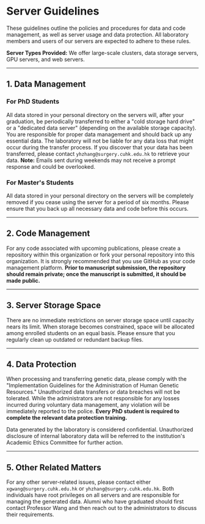
# Server Guidelines

These guidelines outline the policies and procedures for data and code management, as well as server usage and data protection. All laboratory members and users of our servers are expected to adhere to these rules.

**Server Types Provided:** We offer large-scale clusters, data storage servers, GPU servers, and web servers.

---

## 1. Data Management

### For PhD Students
All data stored in your personal directory on the servers will, after your graduation, be periodically transferred to either a "cold storage hard drive" or a "dedicated data server" (depending on the available storage capacity). You are responsible for proper data management and should back up any essential data. The laboratory will not be liable for any data loss that might occur during the transfer process. If you discover that your data has been transferred, please contact `yhzhang@surgery.cuhk.edu.hk` to retrieve your data. **Note:** Emails sent during weekends may not receive a prompt response and could be overlooked.

### For Master's Students
All data stored in your personal directory on the servers will be completely removed if you cease using the server for a period of six months. Please ensure that you back up all necessary data and code before this occurs.

---

## 2. Code Management

For any code associated with upcoming publications, please create a repository within this organization or fork your personal repository into this organization. It is strongly recommended that you use GitHub as your code management platform. **Prior to manuscript submission, the repository should remain private; once the manuscript is submitted, it should be made public.**

---

## 3. Server Storage Space

There are no immediate restrictions on server storage space until capacity nears its limit. When storage becomes constrained, space will be allocated among enrolled students on an equal basis. Please ensure that you regularly clean up outdated or redundant backup files.

---

## 4. Data Protection

When processing and transferring genetic data, please comply with the "Implementation Guidelines for the Administration of Human Genetic Resources." Unauthorized data transfers or data breaches will not be tolerated. While the administrators are not responsible for any losses incurred during voluntary data management, any violation will be immediately reported to the police. **Every PhD student is required to complete the relevant data protection training.**

Data generated by the laboratory is considered confidential. Unauthorized disclosure of internal laboratory data will be referred to the institution's Academic Ethics Committee for further action.

---

## 5. Other Related Matters

For any other server-related issues, please contact either `xgwang@surgery.cuhk.edu.hk` or `yhzhang@surgery.cuhk.edu.hk`. Both individuals have root privileges on all servers and are responsible for managing the generated data. Alumni who have graduated should first contact Professor Wang and then reach out to the administrators to discuss their requirements.
